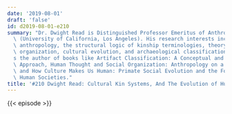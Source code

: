 ```yaml
---
date: '2019-08-01'
draft: 'false'
id: d2019-08-01-e210
summary: "Dr. Dwight Read is Distinguished Professor Emeritus of Anthropology at UCLA\
  \ (University of California, Los Angeles). His research interests include mathematical\
  \ anthropology, the structural logic of kinship terminologies, theory of social\
  \ organization, cultural evolution, and archaeological classification. He\u2019\
  s the author of books like Artifact Classification: A Conceptual and Methodological\
  \ Approach, Human Thought and Social Organization: Anthropology on a New Plane,\
  \ and How Culture Makes Us Human: Primate Social Evolution and the Formation of\
  \ Human Societies."
title: '#210 Dwight Read: Cultural Kin Systems, And The Evolution of Human Sociality'
---
```

{{< episode >}}
